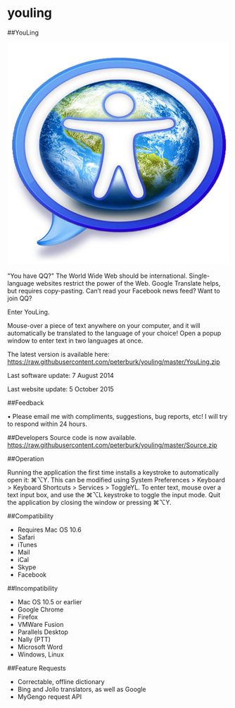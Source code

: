 # youling
##YouLing

![alt text](https://raw.githubusercontent.com/peterburk/youling/master/Icon/YouLing.png "YouLing Logo")

"You have QQ?" The World Wide Web should be international. Single-language websites restrict the power of the Web. Google Translate helps, but requires copy-pasting. Can’t read your Facebook news feed? Want to join QQ?

Enter YouLing.
 

Mouse-over a piece of text anywhere on your computer, and it will automatically be translated to the language of your choice! Open a popup window to enter text in two languages at once.

 

The latest version is available here:
https://raw.githubusercontent.com/peterburk/youling/master/YouLing.zip

Last software update: 7 August 2014

Last website update: 5 October 2015
 
##Feedback

• Please email me with compliments, suggestions, bug reports, etc! I will try to respond within 24 hours.

##Developers
Source code is now available.
https://raw.githubusercontent.com/peterburk/youling/master/Source.zip

##Operation

Running the application the first time installs a keystroke to automatically open it: ⌘⌥Y. This can be modified using System Preferences > Keyboard > Keyboard Shortcuts > Services > ToggleYL.
To enter text, mouse over a text input box, and use the ⌘⌥L keystroke to toggle the input mode.
Quit the application by closing the window or pressing ⌘⌥Y.
 

##Compatibility
- Requires Mac OS 10.6
- Safari
- iTunes
- Mail
- iCal
- Skype
- Facebook
 

##Incompatibility
- Mac OS 10.5 or earlier
- Google Chrome
- Firefox
- VMWare Fusion
- Parallels Desktop
- Nally (PTT)
- Microsoft Word
- Windows, Linux
 

##Feature Requests
- Correctable, offline dictionary
- Bing and Jollo translators, as well as Google
- MyGengo request API
